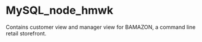 # MySQL_node_hmwk
Contains customer view and manager view for BAMAZON, a command line retail storefront.
